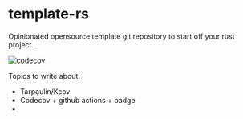 # template-rs
Opinionated opensource template git repository to start off your rust project.

[![codecov](https://codecov.io/gh/danigrb/template-rs/graph/badge.svg?token=FTH3S4FXGH)](https://codecov.io/gh/danigrb/template-rs)

Topics to write about: 


- Tarpaulin/Kcov
- Codecov + github actions + badge
- 